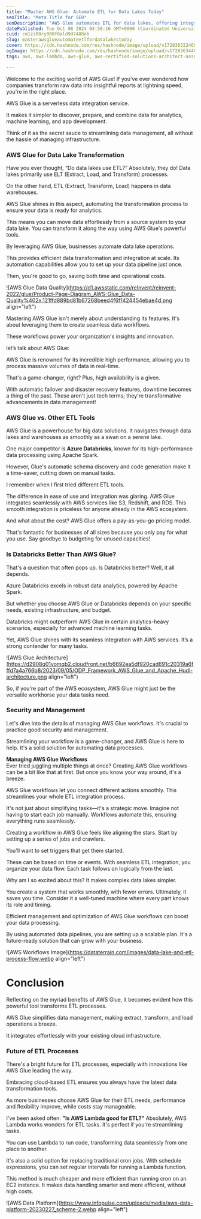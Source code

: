 ```yaml
---
title: "Master AWS Glue: Automate ETL for Data Lakes Today"
seoTitle: "Meta Title for SEO"
seoDescription: "AWS Glue automates ETL for data lakes, offering integration, performance benefits, and cost savings for efficient data management"
datePublished: Tue Oct 08 2024 04:58:16 GMT+0000 (Coordinated Universal Time)
cuid: cm1zz00ry000f0ald9d7488eb
slug: masterawsglueautomateetlfordatalakestoday
cover: https://cdn.hashnode.com/res/hashnode/image/upload/v1728363224608/e40c2ce1-4b51-47da-a3d8-f3e945c2bbf6.jpeg
ogImage: https://cdn.hashnode.com/res/hashnode/image/upload/v1728363440244/c36be335-fe8d-466c-9466-1a2df907d467.jpeg
tags: aws, aws-lambda, aws-glue, aws-certified-solutions-architect-associate

---
```


Welcome to the exciting world of AWS Glue! If you've ever wondered how companies transform raw data into insightful reports at lightning speed, you're in the right place.

AWS Glue is a serverless data integration service.  
  
It makes it simpler to discover, prepare, and combine data for analytics, machine learning, and app development.  
  
Think of it as the secret sauce to streamlining data management, all without the hassle of managing infrastructure.

### **AWS Glue for Data Lake Transformation**

Have you ever thought, “Do data lakes use ETL?” Absolutely, they do! Data lakes primarily use ELT (Extract, Load, and Transform) processes.  
  
On the other hand, ETL (Extract, Transform, Load) happens in data warehouses.

AWS Glue shines in this aspect, automating the transformation process to ensure your data is ready for analytics.  
  
This means you can move data effortlessly from a source system to your data lake. You can transform it along the way using AWS Glue's powerful tools.

By leveraging AWS Glue, businesses automate data lake operations.  
  
This provides efficient data transformation and integration at scale. Its automation capabilities allow you to set up your data pipeline just once.  
  
Then, you're good to go, saving both time and operational costs.

![AWS Glue Data Quality](https://d1.awsstatic.com/reInvent/reinvent-2022/glue/Product-Page-Diagram_AWS-Glue_Data-Quality%402x.121ffd889bd81b67268beed4f6f1424454ebae4d.png align="left")

Mastering AWS Glue isn't merely about understanding its features. It's about leveraging them to create seamless data workflows.  
  
These workflows power your organization's insights and innovation.

let’s talk about AWS Glue:

AWS Glue is renowned for its incredible high performance, allowing you to process massive volumes of data in real-time.  
  
That's a game-changer, right? Plus, high availability is a given.  
  
With automatic failover and disaster recovery features, downtime becomes a thing of the past. These aren't just tech terms; they're transformative advancements in data management!

### **AWS Glue vs. Other ETL Tools**

AWS Glue is a powerhouse for big data solutions. It navigates through data lakes and warehouses as smoothly as a swan on a serene lake.  
  
One major competitor is **Azure Databricks**, known for its high-performance data processing using Apache Spark.  
  
However, Glue's automatic schema discovery and code generation make it a time-saver, cutting down on manual tasks.

I remember when I first tried different ETL tools.  
  
The difference in ease of use and integration was glaring. AWS Glue integrates seamlessly with AWS services like S3, Redshift, and RDS. This smooth integration is priceless for anyone already in the AWS ecosystem.

And what about the cost? AWS Glue offers a pay-as-you-go pricing model.  
  
That's fantastic for businesses of all sizes because you only pay for what you use. Say goodbye to budgeting for unused capacities!

### **Is Databricks Better Than AWS Glue?**

That's a question that often pops up. Is Databricks better? Well, it all depends.  
  
Azure Databricks excels in robust data analytics, powered by Apache Spark.  
  
But whether you choose AWS Glue or Databricks depends on your specific needs, existing infrastructure, and budget.

Databricks might outperform AWS Glue in certain analytics-heavy scenarios, especially for advanced machine learning tasks.  
  
Yet, AWS Glue shines with its seamless integration with AWS services. It’s a strong contender for many tasks.

![AWS Glue Architecture](https://d2908q01vomqb2.cloudfront.net/b6692ea5df920cad691c20319a6fffd7a4a766b8/2023/09/05/ODP_Framework_AWS_Glue_and_Apache_Hudi-architecture.png align="left")

So, if you're part of the AWS ecosystem, AWS Glue might just be the versatile workhorse your data tasks need.

### Security and Management

Let's dive into the details of managing AWS Glue workflows. It's crucial to practice good security and management.  
  
Streamlining your workflow is a game-changer, and AWS Glue is here to help. It's a solid solution for automating data processes.

**Managing AWS Glue Workflows**  
Ever tried juggling multiple things at once? Creating AWS Glue workflows can be a bit like that at first. But once you know your way around, it's a breeze.  
  
AWS Glue workflows let you connect different actions smoothly. This streamlines your whole ETL integration process.

It's not just about simplifying tasks—it's a strategic move. Imagine not having to start each job manually. Workflows automate this, ensuring everything runs seamlessly.

Creating a workflow in AWS Glue feels like aligning the stars. Start by setting up a series of jobs and crawlers.  
  
You'll want to set triggers that get them started.  
  
These can be based on time or events. With seamless ETL integration, you organize your data flow. Each task follows on logically from the last.

Why am I so excited about this? It makes complex data lakes simpler.  
  
You create a system that works smoothly, with fewer errors. Ultimately, it saves you time. Consider it a well-tuned machine where every part knows its role and timing.

Efficient management and optimization of AWS Glue workflows can boost your data processing.  
  
By using automated data pipelines, you are setting up a scalable plan. It's a future-ready solution that can grow with your business.

![AWS Workflows Image](https://dataterrain.com/images/data-lake-and-etl-process-flow.webp align="left")

# Conclusion

Reflecting on the myriad benefits of AWS Glue, it becomes evident how this powerful tool transforms ETL processes.  
  
AWS Glue simplifies data management, making extract, transform, and load operations a breeze.  
  
It integrates effortlessly with your existing cloud infrastructure.

### **Future of ETL Processes**

There's a bright future for ETL processes, especially with innovations like AWS Glue leading the way.  
  
Embracing cloud-based ETL ensures you always have the latest data transformation tools.  
  
As more businesses choose AWS Glue for their ETL needs, performance and flexibility improve, while costs stay manageable.

I've been asked often: **"Is AWS Lambda good for ETL?"** Absolutely, AWS Lambda works wonders for ETL tasks. It's perfect if you're streamlining tasks.  
  
You can use Lambda to run code, transforming data seamlessly from one place to another.  
  
It's also a solid option for replacing traditional cron jobs. With schedule expressions, you can set regular intervals for running a Lambda function.  
  
This method is much cheaper and more efficient than running cron on an EC2 instance. It makes data handling smarter and more efficient, without high costs.

![AWS Data Platform](https://www.infopulse.com/uploads/media/aws-data-platform-20230227_scheme-2.webp align="left")